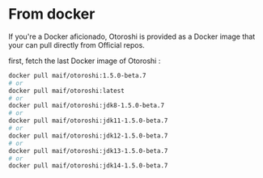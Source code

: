 # From docker

If you're a Docker aficionado, Otoroshi is provided as a Docker image that your can pull directly from Official repos.

first, fetch the last Docker image of Otoroshi :

```sh
docker pull maif/otoroshi:1.5.0-beta.7
# or 
docker pull maif/otoroshi:latest
# or 
docker pull maif/otoroshi:jdk8-1.5.0-beta.7
# or 
docker pull maif/otoroshi:jdk11-1.5.0-beta.7
# or 
docker pull maif/otoroshi:jdk12-1.5.0-beta.7
# or 
docker pull maif/otoroshi:jdk13-1.5.0-beta.7
# or 
docker pull maif/otoroshi:jdk14-1.5.0-beta.7
```